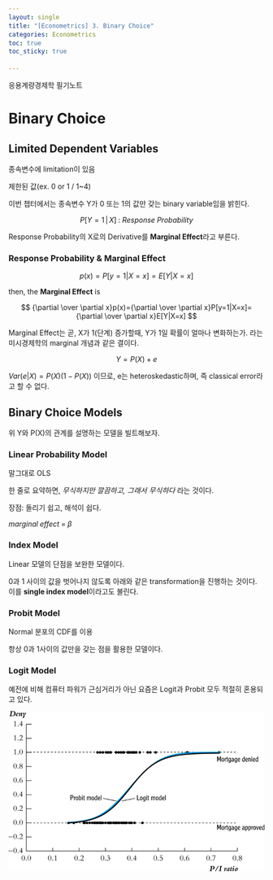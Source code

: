 ```yaml
---
layout: single
title: "[Econometrics] 3. Binary Choice"
categories: Econometrics
toc: true
toc_sticky: true

---
```


응용계량경제학 필기노트



# Binary Choice



## Limited Dependent Variables

종속변수에 limitation이 있음

제한된 값(ex. 0 or 1 / 1~4)

이번 챕터에서는 종속변수 Y가 0 또는 1의 값만 갖는 binary variable임을 밝힌다.


$$
P[Y=1\,|\,X] \;:\; Response\; Probability
$$


Response Probability의 X로의 Derivative를 **Marginal Effect**라고 부른다.



### Response Probability & Marginal Effect


$$
p(x)=P[y=1|X=x]=E[Y|X=x]
$$

then, the **Marginal Effect** is



$$
{\partial \over \partial x}p(x)={\partial \over \partial x}P[y=1|X=x]={\partial \over \partial x}E[Y|X=x]
$$



Marginal Effect는 곧, X가 1(단계) 증가할때, Y가 1일 확률이 얼마나 변화하는가. 라는 미시경제학의 marginal 개념과 같은 결이다.



$$
Y=P(X)+e
$$



$Var(e|X)=P(X)(1-P(X))$ 이므로, e는 heteroskedastic하며, 즉 classical error라고 할 수 없다.



## Binary Choice Models

위 Y와 P(X)의 관계를 설명하는 모델을 빌트해보자.



### Linear Probability Model

말그대로 OLS

한 줄로 요약하면, *무식하지만 깔끔하고, 그래서 무식하다* 라는 것이다.



장점: 돌리기 쉽고, 해석이 쉽다.

$marginal\; effect\; =\; \beta$



### Index Model

Linear 모델의 단점을 보완한 모델이다.

0과 1 사이의 값을 벗어나지 않도록 아래와 같은 transformation을 진행하는 것이다. 이를 **single index model**이라고도 불린다.









### Probit Model

Normal 분포의 CDF를 이용

항상 0과 1사이의 값만을 갖는 점을 활용한 모델이다.





### Logit Model

예전에 비해 컴퓨터 파워가 근심거리가 아닌 요즘은 Logit과 Probit 모두 적절히 혼용되고 있다.



![image-20220326213333520](../../assets/images/2022-03-26-econometrics_3/image-20220326213333520.png)









